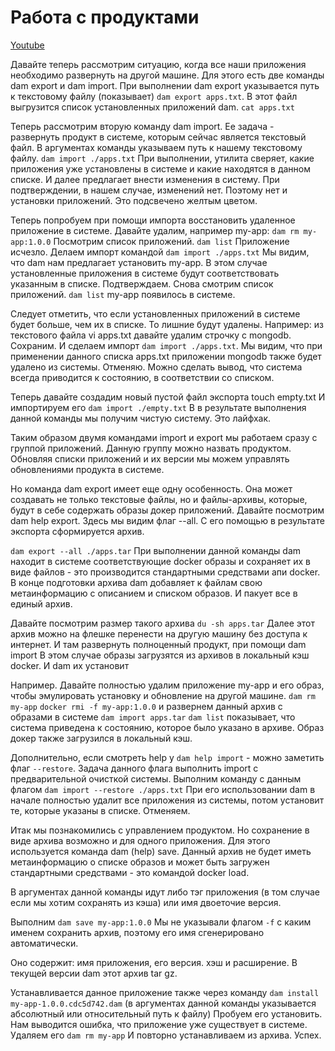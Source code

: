 # Работа с продуктами

[Youtube](https://youtu.be/-vxcmKjlvVI)

Давайте теперь рассмотрим ситуацию, когда все наши приложения необходимо развернуть на другой машине.
Для этого есть две команды dam export и dam import.
При выполнении dam export указывается путь к текстовому файлу (показывает) `dam export apps.txt`.
В этот файл выгрузится список установленных приложений dam.
`cat apps.txt`

Теперь рассмотрим вторую команду dam import. Ее задача - развернуть продукт в системе, которым сейчас является текстовый файл.
В аргументах команды указываем путь к нашему текстовому файлу. `dam import ./apps.txt`
При выполнении, утилита сверяет, какие приложения уже установлены в системе и какие находятся в данном списке. И далее предлагает внести изменения в систему.
При подтверждении, в нашем случае, изменений нет. Поэтому нет и установки приложений.
Это подсвечено желтым цветом.

Теперь попробуем при помощи импорта восстановить удаленное приложение в системе.
Давайте удалим, например my-app: `dam rm my-app:1.0.0`
Посмотрим список приложений.
`dam list`
Приложение исчезло.
Делаем импорт командой `dam import ./apps.txt`
Мы видим, что dam нам предлагает установить my-app. В этом случае установленные приложения в системе будут соответствовать указанным в списке. Подтверждаем.
Снова смотрим список приложений.
`dam list`
my-app появилось в системе.

Следует отметить, что если установленных приложений в системе будет больше, чем их в списке. То лишние будут удалены. Например:
из текстового файла vi apps.txt давайте удалим строчку с mongodb. Сохраним.
И сделаем импорт `dam import ./apps.txt`. Мы видим, что при применении данного списка apps.txt приложении mongodb также будет удалено из системы.
Отменяю.
Можно сделать вывод, что система всегда приводится к состоянию, в соответствии со списком.

Теперь давайте создадим новый пустой файл экспорта touch empty.txt
И импортируем его `dam import ./empty.txt`
В в результате выполнения данной команды мы получим чистую систему.
Это лайфхак.

Таким образом двумя командами import и export мы работаем сразу с группой приложений. Данную группу можно назвать продуктом.
Обновляя списки приложений и их версии мы можем управлять обновлениями продукта в системе.

Но команда dam export имеет еще одну особенность. Она может создавать не только текстовые файлы, но и файлы-архивы, которые,
будут в себе содержать образы докер приложений.
Давайте посмотрим dam help export. Здесь мы видим флаг --all. С его помощью в результате экспорта cформируется архив.

`dam export --all ./apps.tar`
При выполнении данной команды dam находит в системе соответствующие docker образы и сохраняет их в виде файлов - 
это производится стандартными средствами апи docker. 
В конце подготовки архива dam добавляет к файлам свою метаинформацию с описанием и списком образов. И пакует все в единый архив.

Давайте посмотрим размер такого архива `du -sh apps.tar`
Далее этот архив можно на флешке перенести на другую машину без доступа к интернет. И там развернуть полноценный продукт, при помощи dam import
В этом случае образы загрузятся из архивов в локальный кэш docker. И dam их установит

Например. Давайте полностью удалим приложение my-app и его образ, чтобы эмулировать установку и обновление на другой машине.
`dam rm my-app`
`docker rmi -f my-app:1.0.0`
и развернем данный архив с образами в системе
`dam import apps.tar`
`dam list` показывает, что система приведена к состоянию, которое было указано в архиве. Образ докер также загрузился в локальный кэш.

Дополнительно, если смотреть help  у `dam help import` - можно заметить флаг `--restore`.
Задача данного флага выполнить import с предварительной очисткой системы.
Выполним команду с данным флагом `dam import --restore ./apps.txt`
При его использовании dam в начале полностью удалит все приложения из системы, потом установит те, которые указаны в списке.
Отменяем.

Итак мы познакомились с управлением продуктом. Но сохранение в виде архива возможно и для одного приложения.
Для этого используется команда dam (help) save.
Данный архив не будет иметь метаинформацию о списке образов и может быть загружен стандартными средствами - это командой docker load.

В аргументах данной команды идут либо тэг приложения (в том случае если мы хотим сохранять из кэша) или имя двоеточие версия.

Выполним `dam save my-app:1.0.0`
Мы не указывали флагом `-f` с каким именем сохранить архив, поэтому его имя сгенерировано автоматически.

Оно содержит: имя приложения, его версия. хэш и расширение.
В текущей версии dam этот архив tar gz.

Устанавливается данное приложение также через команду `dam install my-app-1.0.0.cdc5d742.dam`
(в аргументах данной команды указывается абсолютный или относительный путь к файлу)
Пробуем его установить. Нам выводится ошибка, что приложение уже существует в системе. Удаляем его
`dam rm my-app`
И повторно устанавливаем из архива. Успех.
